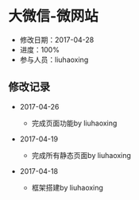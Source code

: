 # 大微信-微网站
- 修改日期：2017-04-28
- 进度：100%  
- 参与人员：liuhaoxing

## 修改记录
- 2017-04-26
    * 完成页面功能by liuhaoxing
    
- 2017-04-19
    * 完成所有静态页面by liuhaoxing
- 2017-04-18
    * 框架搭建by liuhaoxing


